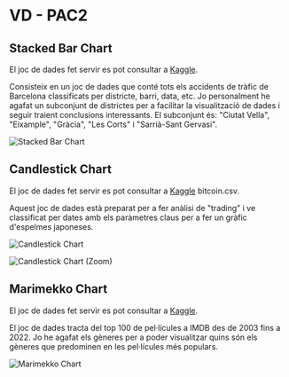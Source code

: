 # VD - PAC2

## Stacked Bar Chart

El joc de dades fet servir es pot consultar a [Kaggle](https://www.kaggle.com/datasets/emmanuelfwerr/barcelona-car-accidents).

Consisteix en un joc de dades que conté tots els accidents de tràfic de Barcelona classificats per districte, barri, data, etc. Jo personalment he agafat un subconjunt de districtes per a facilitar la visualització de dades i seguir traient conclusions interessants. El subconjunt és: "Ciutat Vella", "Eixample", "Gràcia", "Les Corts" i "Sarrià-Sant Gervasi".

![Stacked Bar Chart](https://github.com/joangt98/joangt98.github.io/blob/main/stacked_bar.png)

## Candlestick Chart

El joc de dades fet servir es pot consultar a [Kaggle](https://www.kaggle.com/datasets/kaushiksuresh147/top-10-cryptocurrencies-historical-dataset) bitcoin.csv.

Aquest joc de dades està preparat per a fer anàlisi de "trading" i ve classificat per dates amb els paràmetres claus per a fer un gràfic d'espelmes japoneses.

![Candlestick Chart](https://github.com/joangt98/joangt98.github.io/blob/main/candlestick.png)

![Candlestick Chart (Zoom)](https://github.com/joangt98/joangt98.github.io/blob/main/candlestick2.png)

## Marimekko Chart

El joc de dades fet servir es pot consultar a [Kaggle](https://www.kaggle.com/datasets/georgescutelnicu/top-100-popular-movies-from-2003-to-2022-imdb).

El joc de dades tracta del top 100 de pel·lícules a IMDB des de 2003 fins a 2022. Jo he agafat els gèneres per a poder visualitzar quins són els gèneres que predominen en les pel·lícules més populars.

![Marimekko Chart](https://github.com/joangt98/joangt98.github.io/blob/main/marimekko.png)

